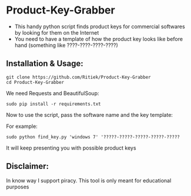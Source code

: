 # Product-Key-Grabber

- This handy python script finds product keys for commercial softwares by looking for them on the Internet
- You need to have a template of how the product key looks like before hand (something like ????-????-????-????)

## Installation & Usage:

```
git clone https://github.com/Ritiek/Product-Key-Grabber
cd Product-Key-Grabber
```

We need Requests and BeautifulSoup:

`sudo pip install -r requirements.txt`

Now to use the script, pass the software name and the key template:


For example:

`sudo python find_key.py 'windows 7' '?????-?????-?????-?????-?????`

It will keep presenting you with possible product keys

## Disclaimer:

In know way I support piracy. This tool is only meant for educational purposes

